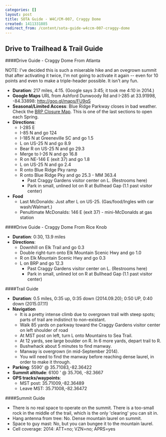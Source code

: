 ```yaml
---
categories: []
layout: post
title: SOTA Guide - W4C/CM-007, Craggy Dome
created: 1411331885
redirect_from: /content/sota-guide-w4ccm-007-craggy-dome
---
```

Drive to Trailhead & Trail Guide
--------------------------------------------------------
####Drive Guide - Craggy Dome From Atlanta

NOTE: I've decided this is such a miserable hike and an ovegrown summit that after activating it twice, I'm not going to activate it again -- even for 10 points and even to make a triple-header possible.  It isn't any fun.

* **Duration**: 217 miles, 4:15.  (Google says 3:45; it took me 4:10 in 2014.)
* **Google Maps** URL from Ashford Dunwoody Rd and I-285 at 33.91998, -84.33898: http://goo.gl/maps/FU9qS
* **Seasonal/Limited Access**: Blue Ridge Parkway closes in bad weather. Check the [BRP Closure Map](http://www.nps.gov/maps/blri/road-closures/).  This is one of the last sections to open each Spring.
* **Directions**:
    * I-285 E
    * I-85 N and go 124
    * I-185 N at Greeneville SC and go 1.5
    * L on US-25 N and go 8.9
    * Bear R on US-25 N and go 29.3
    * Merge to I-26 N and go 16.8
    * R on NE-146 E (exit 37) and go 1.8
    * L on US-25 N and go 2.4
    * R onto Blue Ridge Pky ramp
    * R onto Blue Ridge Pky and go 25.3 - MM 363.4
        * Past Craggy Gardens visitor center on L. (Restrooms here)
        * Park in small, unlined lot on R at Bullhead Gap (1.1 past visitor center)
* **Food**
    * Last McDonalds: Just after L on US-25. (Gas/food/Ingles with car wash/Walmart.)
    * Penultimate McDonalds: 146 E (exit 37) - mini-McDonalds at gas station

####Drive Guide - Craggy Dome From Rice Knob
* **Duration**: 0:30, 13.9 miles
* **Directions**:
    * Downhill on Elk Trail and go 0.3
    * Double right-turn onto Elk Mountain Scenic Hwy and go 1.0
    * R on Elk Mountain Scenic Hwy and go 0.3
    * L on BRP and go 12.3
        * Past Craggy Gardens visitor center on L. (Restrooms here)
        * Park in small, unlined lot on R at Bullhead Gap (1.1 past visitor center)

####Trail Guide

* **Duration**: 0.5 miles, 0:35 up, 0:35 down (2014.09.20); 0:50 UP, 0:40 down (2015.07.11)
* **Navigation**
    * It is a pretty intense climb due to overgrown trail with steep spots; parts of trail are indistinct to non-existant.
	* Walk 85 yards on parkway toward the Craggy Gardens visitor center on left shoulder of road
	* At MST post on left, turn L onto Mountains to Sea Trail.
	* At 12 yards, see large boulder on R.  In 6 more yards, depart trail to R.
	* Bushwhack about 5 minutes to find manway.
	* Manway is overgrown (in mid-September 2014).
	* You will need to find the manway before reaching dense laurel, in order to make it through.
* **Parking**: 5590' @ 35.71083,-82.36422
* **Summit altitude**: 6100	' @ 35.706, -82.3667
* **GPS tracks/waypoints**:
    * MST post: 35.71009,-82.36489
    * Leave MST: 35.71008,-82.36472

####Summit Guide

* There is no real space to operate on the summit.  There is a too-small rock in the middle of the trail, which is the only 'clearing' you can sit in.
* Hang antenna from tree: No. Dense mountain laurel on summit.
* Space to guy mast: No, but you can bungee it to the mountain laurel.
* Cell coverage: 2014: ATT=no; VZN=no; APRS=yes
